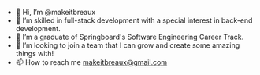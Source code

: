 - 👋 Hi, I’m @makeitbreaux
- 👀 I’m skilled in full-stack development with a special interest in back-end development.
- 🌱 I’m a graduate of Springboard's Software Engineering Career Track.
- 💞️ I’m looking to join a team that I can grow and create some amazing things with!
- 📫 How to reach me makeitbreaux@gmail.com

<!---
makeitbreaux/makeitbreaux is a ✨ special ✨ repository because its `README.md` (this file) appears on your GitHub profile.
You can click the Preview link to take a look at your changes.
--->
